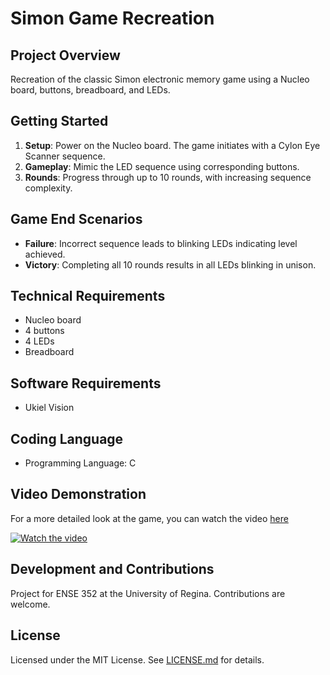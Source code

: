 # Simon Game Recreation

## Project Overview
Recreation of the classic Simon electronic memory game using a Nucleo board, buttons, breadboard, and LEDs.

## Getting Started
1. **Setup**: Power on the Nucleo board. The game initiates with a Cylon Eye Scanner sequence.
2. **Gameplay**: Mimic the LED sequence using corresponding buttons.
3. **Rounds**: Progress through up to 10 rounds, with increasing sequence complexity.

## Game End Scenarios
- **Failure**: Incorrect sequence leads to blinking LEDs indicating level achieved.
- **Victory**: Completing all 10 rounds results in all LEDs blinking in unison.

## Technical Requirements
- Nucleo board
- 4 buttons
- 4 LEDs
- Breadboard

## Software Requirements
- Ukiel Vision

## Coding Language
- Programming Language: C

## Video Demonstration
For a more detailed look at the game, you can watch the video [here]((https://youtu.be/NIQATZ_B2_o?si=0LBkRvy3qq9swuFP))

[![Watch the video](http://img.youtube.com/vi/NIQATZ_B2_o/0.jpg)](https://youtu.be/NIQATZ_B2_o?si=0LBkRvy3qq9swuFP)

## Development and Contributions
Project for ENSE 352 at the University of Regina. Contributions are welcome.

## License
Licensed under the MIT License. See [LICENSE.md](LICENSE.md) for details.
